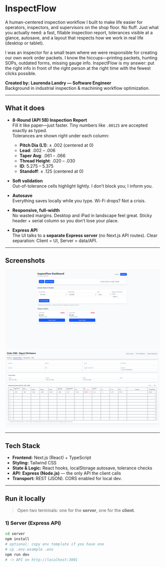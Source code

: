 # InspectFlow

A human-centered inspection workflow I built to make life easier for operators, inspectors, and supervisors on the shop floor. No fluff. Just what you actually need: a fast, fillable inspection report, tolerances visible at a glance, autosave, and a layout that respects how we work in real life (desktop or tablet).

I was an inspector for a small team where we were responsible for creating our own work order packets.  I know the hiccups—printing packets, hunting SOPs, outdated forms, missing gauge info. InspectFlow is my answer: put the right info in front of the right person at the right time with the fewest clicks possible.

**Created by:** **Laurenda Landry — Software Engineer**  
Background in industrial inspection & machining workflow optimization.

---

## What it does 

- **8-Round (API 5B) Inspection Report**  
  Fill it like paper—just faster. Tiny numbers like `.00125` are accepted exactly as typed.  
  Tolerances are shown right under each column:
  - **Pitch Dia (L1)**: ± .002 (centered at 0)
  - **Lead**: .002 – .006
  - **Taper Avg**: .061 – .066
  - **Thread Height**: .020 – .030
  - **ID**: 5.275 – 5.375
  - **Standoff**: ± .125 (centered at 0)

- **Soft validation**  
  Out-of-tolerance cells highlight lightly. I don’t block you; I inform you.

- **Autosave**  
  Everything saves locally while you type. Wi-Fi drops? Not a crisis.

- **Responsive, full-width**  
  No wasted margins. Desktop and iPad in landscape feel great. Sticky header + serial column so you don’t lose your place.

- **Express API**  
  The UI talks to a **separate Express server** (no Next.js API routes). Clear separation: Client = UI, Server = data/API.

---

## Screenshots

![Dashboard](./docs/inspectflowss1.png)
![Inspection Report – Full Width](./docs/inspectflowss2.png)


---

## Tech Stack

- **Frontend:** Next.js (React) + TypeScript
- **Styling:** Tailwind CSS
- **State & Logic:** React hooks, localStorage autosave, tolerance checks
- **API:** **Express (Node.js)** — the only API the client calls
- **Transport:** REST (JSON). CORS enabled for local dev.

---

## Run it locally

> Open two terminals: one for the **server**, one for the **client**.

### 1) Server (Express API)
```bash
cd server
npm install
# optional: copy env template if you have one
# cp .env.example .env
npm run dev
# -> API on http://localhost:3001
